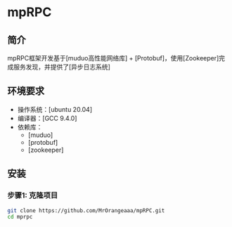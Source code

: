 # mpRPC

## 简介
mpRPC框架开发基于[muduo高性能网络库] + [Protobuf]，使用[Zookeeper]完成服务发现，并提供了[异步日志系统]

## 环境要求
- 操作系统：[ubuntu 20.04]
- 编译器：[GCC 9.4.0]
- 依赖库：
  - [muduo]
  - [protobuf]
  - [zookeeper]
  

## 安装
### 步骤1: 克隆项目
```bash
git clone https://github.com/MrOrangeaaa/mpRPC.git
cd mprpc
